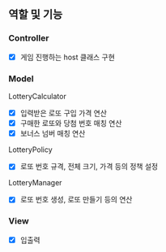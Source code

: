 ## 역할 및 기능

### Controller

- [x]  게임 진행하는 host 클래스 구현

### Model

LotteryCalculator

- [x]  입력받은 로또 구입 가격 연산
- [x]  구매한 로또와 당첨 번호 매칭 연산
- [x]  보너스 넘버 매칭 연산

LotteryPolicy

- [x]  로또 번호 규격, 전체 크기, 가격 등의 정책 설정

LotteryManager

- [x]  로또 번호 생성, 로또 만들기 등의 연산

### View

- [x]  입출력